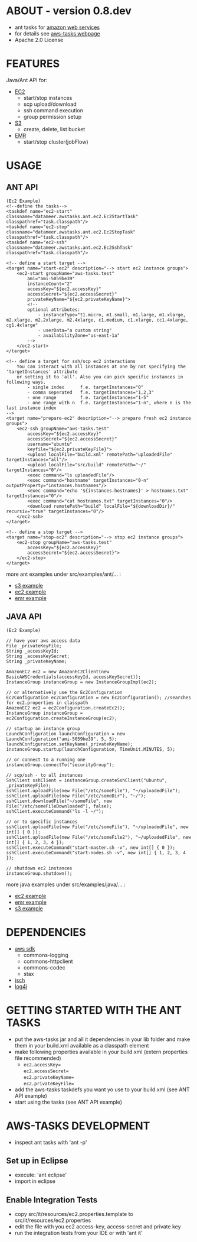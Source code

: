 ABOUT - version 0.8.dev
=====
+ ant tasks for [amazon web services](http://aws.amazon.com/)
+ for details see [aws-tasks webpage](https://github.com/sgroschupf/aws-tasks)
+ Apache 2.0 License


FEATURES
=====
Java/Ant API for:

+ [EC2](https://aws.amazon.com/s3/) 
	+ start/stop instances
	+ scp upload/download  
	+ ssh command execution
	+ group permission setup
+ [S3](https://aws.amazon.com/s3/) 
	+ create, delete, list bucket
+ [EMR](http://aws.amazon.com/elasticmapreduce/) 
	+ start/stop cluster(jobFlow)


USAGE
=====

ANT API
---------------------------

	(Ec2 Example) 
	<!--define the tasks-->
	<taskdef name="ec2-start" classname="datameer.awstasks.ant.ec2.Ec2StartTask" classpathref="task.classpath"/>
	<taskdef name="ec2-stop" classname="datameer.awstasks.ant.ec2.Ec2StopTask" classpathref="task.classpath"/>
	<taskdef name="ec2-ssh" classname="datameer.awstasks.ant.ec2.Ec2SshTask" classpathref="task.classpath"/>
	
	<!-- define a start target -->
	<target name="start-ec2" description="--> start ec2 instance groups">
		<ec2-start groupName="aws-tasks.test"
			ami="ami-5059be39"
			instanceCount="2"
			accessKey="${ec2.accessKey}"
			accessSecret="${ec2.accessSecret}"
			privateKeyName="${ec2.privateKeyName}">
			<!--
			optional attributes:
				- instanceType="t1.micro, m1.small, m1.large, m1.xlarge, m2.xlarge, m2.2xlarge, m2.4xlarge, c1.medium, c1.xlarge, cc1.4xlarge, cg1.4xlarge"
				- userData="a custom string"
				- availabilityZone="us-east-1a"
			-->
		</ec2-start>
	</target>

	<!-- define a target for ssh/scp ec2 interactions 
		You can interact with all instances at one by not specifying the 'targetInstances' attribute
		or setting it to 'all'. Also you can pick specific instances in following ways.
			- single index	 	f.e. targetInstances="0"
			- comma seperated 	f.e. targetInstances="1,2,3"
			- one range 		f.e. targetInstances="1-5"
			- one range with n	f.e. targetInstances="1-n", where n is the last instance index
	-->
	<target name="prepare-ec2" description="--> prepare fresh ec2 instance groups">
		<ec2-ssh groupName="aws-tasks.test"
			accessKey="${ec2.accessKey}"
			accessSecret="${ec2.accessSecret}"
			username="ubuntu"
			keyfile="${ec2.privateKeyFile}">
			<upload localFile="build.xml" remotePath="uploadedFile" targetInstances="all"/>
			<upload localFile="src/build" remotePath="~/" targetInstances="0"/>
			<exec command="ls uploadedFile"/>
			<exec command="hostname" targetInstances="0-n" outputProperty="instances.hostnames"/>
			<exec command="echo '${instances.hostnames}' > hostnames.txt" targetInstances="0"/>
			<exec command="cat hostnames.txt" targetInstances="0"/>
			<download remotePath="build" localFile="${downloadDir}/" recursiv="true" targetInstances="0"/>
		</ec2-ssh>
	</target>
	
	<!-- define a stop target -->
	<target name="stop-ec2" description="--> stop ec2 instance groups">
		<ec2-stop groupName="aws-tasks.test"
			accessKey="${ec2.accessKey}"
			accessSecret="${ec2.accessSecret}">
		</ec2-stop>
	</target>

more ant examples under src/examples/ant/... :<br>

+ [s3 example](http://github.com/sgroschupf/aws-tasks/blob/master/src/examples/ant/build.s3.xml)
+ [ec2 example](http://github.com/sgroschupf/aws-tasks/blob/master/src/examples/ant/build.ec2.xml)
+ [emr example](http://github.com/sgroschupf/aws-tasks/blob/master/src/examples/ant/build.emr.xml)
	
JAVA API
---------------------------

    (Ec2 Example) 

    // have your aws access data
    File _privateKeyFile;
    String _accessKeyId;
    String _accessKeySecret;
    String _privateKeyName;

    AmazonEC2 ec2 = new AmazonEC2Client(new BasicAWSCredentials(accessKeyId, accessKeySecret));
    InstanceGroup instanceGroup = new InstanceGroupImpl(ec2);
    
    // or alternatively use the Ec2Configuration
    Ec2Configuration ec2Configuration = new Ec2Configuration(); //searches for ec2.properties in classpath
	AmazonEC2 ec2 = ec2Configuration.createEc2();
    InstanceGroup instanceGroup = ec2Configuration.createInstanceGroup(ec2);

    // startup an instance group
    LaunchConfiguration launchConfiguration = new LaunchConfiguration("ami-5059be39", 5, 5);
    launchConfiguration.setKeyName(_privateKeyName);
    instanceGroup.startup(launchConfiguration, TimeUnit.MINUTES, 5);

    // or connect to a running one
    instanceGroup.connectTo("securityGroup");

    // scp/ssh - to all instances
    SshClient sshClient = instanceGroup.createSshClient("ubuntu", _privateKeyFile);
    sshClient.uploadFile(new File("/etc/someFile"), "~/uploadedFile");
    sshClient.uploadFile(new File("/etc/someDir"), "~/");
    sshClient.downloadFile("~/someFile", new File("/etc/someFileDownloaded"), false);
    sshClient.executeCommand("ls -l ~/");

    // or to specific instances
    sshClient.uploadFile(new File("/etc/someFile"), "~/uploadedFile", new int[] { 0 });
    sshClient.uploadFile(new File("/etc/someFile2"), "~/uploadedFile", new int[] { 1, 2, 3, 4 });
    sshClient.executeCommand("start-master.sh -v", new int[] { 0 });
    sshClient.executeCommand("start-nodes.sh -v", new int[] { 1, 2, 3, 4 });

    // shutdown ec2 instances
    instanceGroup.shutdown();
    
more java examples under src/examples/java/... :

+ [ec2 example](http://github.com/sgroschupf/aws-tasks/blob/master/src/examples/java/datameer/awstasks/Ec2Example.java)
+ [emr example](http://github.com/sgroschupf/aws-tasks/blob/master/src/examples/java/datameer/awstasks/EmrExample.java)
+ [s3 example](http://github.com/sgroschupf/aws-tasks/blob/master/src/examples/java/datameer/awstasks/S3Example.java)


DEPENDENCIES
=====
 - [aws sdk](http://aws.amazon.com/sdkforjava/)
 	- commons-logging
 	- commons-httpclient
 	- commons-codec
 	- stax 
 - [jsch](http://www.jcraft.com/jsch/)
 - [log4j](http://logging.apache.org/log4j/)


GETTING STARTED WITH THE ANT TASKS
=====
 - put the aws-tasks jar and all it dependencies in your lib folder and make them in your build.xml available as a classpath element  
 - make following properties available in your build.xml (extern properties file recommended)
 	- `ec2.accessKey=`<br>
 	  `ec2.accessSecret=`<br>
      `ec2.privateKeyName=`<br>
      `ec2.privateKeyFile=`<br>
 - add the aws-tasks taskdefs you want yo use to your build.xml (see ANT API example) 
 - start using the tasks (see ANT API example) 
 
 
AWS-TASKS DEVELOPMENT
=====

+ inspect ant tasks with 'ant -p'

Set up in Eclipse
---------------------------
+ execute: 'ant eclipse'
+ import in eclipse

Enable Integration Tests
---------------------------
+ copy src/it/resources/ec2.properties.template to src/it/resources/ec2.properties
+ edit the file with you ec2 access-key, access-secret and private key
+ run the integration tests from your IDE or with 'ant it' 
